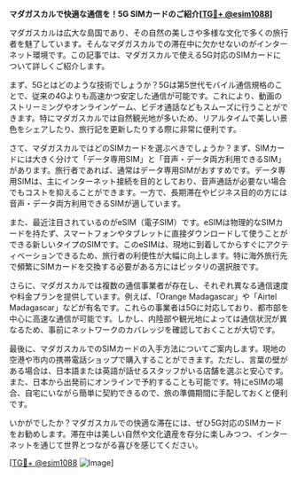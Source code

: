 **マダガスカルで快適な通信を！5G SIMカードのご紹介[[TG💪+ @esim1088](https://t.me/s/esim1088)]**

マダガスカルは広大な島国であり、その自然の美しさや多様な文化で多くの旅行者を魅了しています。そんなマダガスカルでの滞在中に欠かせないのがインターネット環境です。この記事では、マダガスカルで使える5G対応のSIMカードについて詳しくご紹介します。

まず、5Gとはどのような技術でしょうか？5Gは第5世代モバイル通信規格のことで、従来の4Gよりも高速かつ安定した通信が可能です。これにより、動画のストリーミングやオンラインゲーム、ビデオ通話などもスムーズに行うことができます。特にマダガスカルでは自然観光地が多いため、リアルタイムで美しい景色をシェアしたり、旅行記を更新したりする際に非常に便利です。

さて、マダガスカルではどのSIMカードを選ぶべきでしょうか？まず、SIMカードには大きく分けて「データ専用SIM」と「音声・データ両方利用できるSIM」があります。旅行者であれば、通常はデータ専用SIMがおすすめです。データ専用SIMは、主にインターネット接続を目的としており、音声通話が必要ない場合でもコストを抑えることができます。一方で、長期滞在やビジネス目的の方には音声・データ両方利用できるSIMが適しています。

また、最近注目されているのがeSIM（電子SIM）です。eSIMは物理的なSIMカードを持たず、スマートフォンやタブレットに直接ダウンロードして使うことができる新しいタイプのSIMです。このeSIMは、現地に到着してからすぐにアクティベーションできるため、旅行者の利便性が大幅に向上します。特に海外旅行先で頻繁にSIMカードを交換する必要がある方にはピッタリの選択肢です。

さらに、マダガスカルでは複数の通信事業者が存在し、それぞれ異なる通信速度や料金プランを提供しています。例えば、「Orange Madagascar」や「Airtel Madagascar」などが有名です。これらの事業者は5Gに対応しており、都市部を中心に高速な通信が可能です。しかし、内陸部や観光地によっては通信状況が異なるため、事前にネットワークのカバレッジを確認しておくことが大切です。

最後に、マダガスカルでのSIMカードの入手方法についてご案内します。現地の空港や市内の携帯電話ショップで購入することができます。ただし、言葉の壁がある場合は、日本語または英語が話せるスタッフがいる店舗を選ぶと安心です。また、日本から出発前にオンラインで予約することも可能です。特にeSIMの場合、自宅にいながら簡単に契約できるので、旅の準備期間に手配しておくと便利です。

いかがでしたか？マダガスカルでの快適な滞在には、ぜひ5G対応のSIMカードをお勧めします。滞在中は美しい自然や文化遺産を存分に楽しみつつ、インターネットを通じて世界とつながる喜びを感じてください。

[[TG💪+ @esim1088](https://t.me/s/esim1088) ![Image](https://i.postimg.cc/Y0z9fWf4/image.png)]